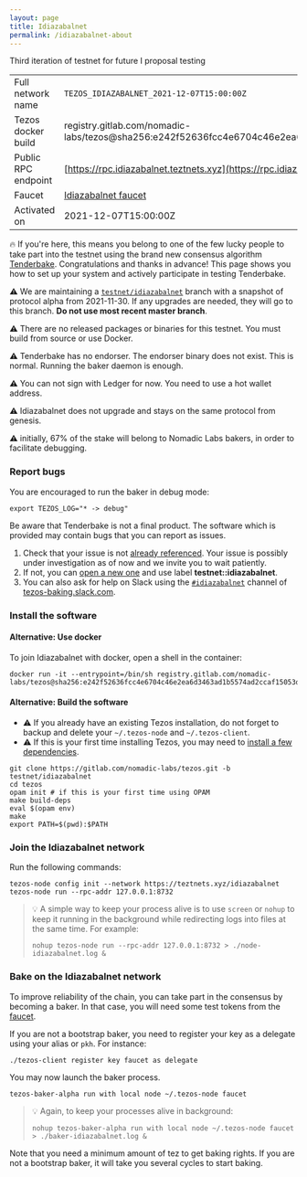 ```yaml
---
layout: page
title: Idiazabalnet
permalink: /idiazabalnet-about
---
```


Third iteration of testnet for future I proposal testing

| | |
|-------|---------------------|
| Full network name | `TEZOS_IDIAZABALNET_2021-12-07T15:00:00Z` |
| Tezos docker build | registry.gitlab.com/nomadic-labs/tezos@sha256:e242f52636fcc4e6704c46e2ea6d3463ad1b5574ad2ccaf15053d6a73060be0c |
| Public RPC endpoint | [https://rpc.idiazabalnet.teztnets.xyz](https://rpc.idiazabalnet.teztnets.xyz) |
| Faucet | [Idiazabalnet faucet](https://teztnets.xyz/idiazabalnet-faucet) |
| Activated on | 2021-12-07T15:00:00Z |


🔥 If you're here, this means you belong to one of the few lucky people to take part into the testnet using the brand new consensus algorithm [Tenderbake](https://blog.nomadic-labs.com/a-look-ahead-to-tenderbake.html). Congratulations and thanks in advance! This page shows you how to set up your system and actively participate in testing Tenderbake.

⚠️  We are maintaining a [`testnet/idiazabalnet`](https://gitlab.com/nomadic-labs/tezos/-/tree/testnet/idiazabalnet) branch with a snapshot of protocol alpha from 2021-11-30. If any upgrades are needed, they will go to this branch. **Do not use most recent master branch**.

⚠️  There are no released packages or binaries for this testnet. You must build from source or use Docker.

⚠️  Tenderbake has no endorser. The endorser binary does not exist. This is normal. Running the baker daemon is enough.

⚠️  You can not sign with Ledger for now. You need to use a hot wallet address.

⚠️  Idiazabalnet does not upgrade and stays on the same protocol from genesis.

⚠️  initially, 67% of the stake will belong to Nomadic Labs bakers, in order to facilitate debugging.

### Report bugs

You are encouraged to run the baker in debug mode:

```
export TEZOS_LOG="* -> debug"
```

Be aware that Tenderbake is not a final product. The software which is provided may contain bugs that you can report as issues.

1. Check that your issue is not [already referenced](https://gitlab.com/tezos/tezos/-/issues?label_name[]=testnet%3A%3Aidiazabalnet). Your issue is possibly under investigation as of now and we invite you to wait patiently.
2. If not, you can [open a new one](https://gitlab.com/tezos/tezos/-/issues/new?issue%5Bmilestone_id%5D=) and use label **testnet::idiazabalnet**.
3. You can also ask for help on Slack using the [`#idiazabalnet`](https://app.slack.com/client/TAHVDMZ44/C02LCFZLPAP) channel of [tezos-baking.slack.com](https://tezos-baking.slack.com).



### Install the software



#### Alternative: Use docker

To join Idiazabalnet with docker, open a shell in the container:

```
docker run -it --entrypoint=/bin/sh registry.gitlab.com/nomadic-labs/tezos@sha256:e242f52636fcc4e6704c46e2ea6d3463ad1b5574ad2ccaf15053d6a73060be0c
```

#### Alternative: Build the software


- ⚠️  If you already have an existing Tezos installation, do not forget to backup and delete your `~/.tezos-node` and `~/.tezos-client`.
- ⚠️  If this is your first time installing Tezos, you may need to [install a few dependencies](https://tezos.gitlab.io/introduction/howtoget.html#setting-up-the-development-environment-from-scratch).

```
git clone https://gitlab.com/nomadic-labs/tezos.git -b testnet/idiazabalnet
cd tezos
opam init # if this is your first time using OPAM
make build-deps
eval $(opam env)
make
export PATH=$(pwd):$PATH
```

### Join the Idiazabalnet network

Run the following commands:

```
tezos-node config init --network https://teztnets.xyz/idiazabalnet
tezos-node run --rpc-addr 127.0.0.1:8732
```

> 💡 A simple way to keep your process alive is to use `screen` or `nohup` to keep it running in the background while redirecting logs into files at the same time. For example:
>
> ```bash=13
> nohup tezos-node run --rpc-addr 127.0.0.1:8732 > ./node-idiazabalnet.log &
> ```


### Bake on the Idiazabalnet network

To improve reliability of the chain, you can take part in the consensus by becoming a baker. In that case, you will need some test tokens from the [faucet](https://teztnets.xyz/idiazabalnet-faucet).

If you are not a bootstrap baker, you need to register your key as a delegate using your alias or `pkh`. For instance:
```bash=2
./tezos-client register key faucet as delegate
```

You may now launch the baker process.
```bash=3
tezos-baker-alpha run with local node ~/.tezos-node faucet
```

> 💡 Again, to keep your processes alive in background:
>
> ```bash=4
> nohup tezos-baker-alpha run with local node ~/.tezos-node faucet > ./baker-idiazabalnet.log &
> ```

Note that you need a minimum amount of tez to get baking rights. If you are not a bootstrap baker, it will take you several cycles to start baking.


